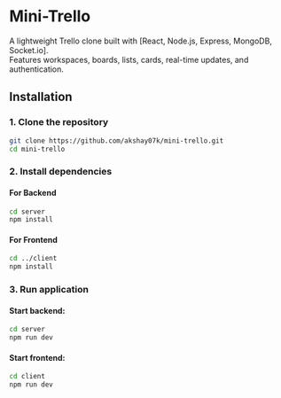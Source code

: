 # Mini-Trello
A lightweight Trello clone built with [React, Node.js, Express, MongoDB, Socket.io].  
Features workspaces, boards, lists, cards, real-time updates, and authentication.


## Installation

### 1. Clone the repository
```bash
git clone https://github.com/akshay07k/mini-trello.git
cd mini-trello
```

### 2. Install dependencies
#### For Backend
```bash
cd server
npm install
```


#### For Frontend
```bash
cd ../client
npm install
```


### 3. Run application
#### Start backend:
```bash
cd server
npm run dev
```


#### Start frontend:
```bash
cd client
npm run dev
```
